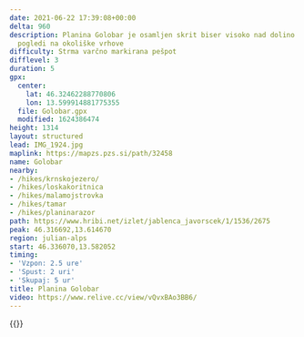 ```yaml
---
date: 2021-06-22 17:39:08+00:00
delta: 960
description: Planina Golobar je osamljen skrit biser visoko nad dolino Soče z lepimi
  pogledi na okoliške vrhove
difficulty: Strma varčno markirana pešpot
difflevel: 3
duration: 5
gpx:
  center:
    lat: 46.32462288770806
    lon: 13.599914881775355
  file: Golobar.gpx
  modified: 1624386474
height: 1314
layout: structured
lead: IMG_1924.jpg
maplink: https://mapzs.pzs.si/path/32458
name: Golobar
nearby:
- /hikes/krnskojezero/
- /hikes/loskakoritnica
- /hikes/malamojstrovka
- /hikes/tamar
- /hikes/planinarazor
path: https://www.hribi.net/izlet/jablenca_javorscek/1/1536/2675
peak: 46.316692,13.614670
region: julian-alps
start: 46.336070,13.582052
timing:
- 'Vzpon: 2.5 ure'
- 'Spust: 2 uri'
- 'Skupaj: 5 ur'
title: Planina Golobar
video: https://www.relive.cc/view/vQvxBAo3BB6/
---
```

{{<hike-details description="yes">}}
